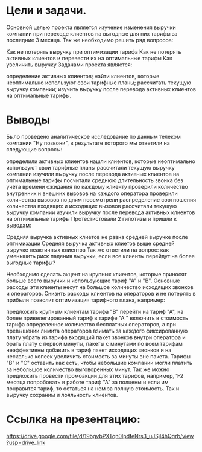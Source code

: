 # Цели и задачи.
Основной целью проекта является изучение изменения выручки компании при переходе клиентов на выгодные для них тарифы за последние 3 месяца. Так же необходимо решить ряд вопросов:

Как не потерять выручку при оптимизации тарифа
Как не потерять активных клиентов и перевести их на оптимальные тарифы
Как увеличить выручку
Задачами проекта является:

определение активных клиентов;
найти клиентов, которые неоптимально используют свои тарифные планы;
рассчитать текущую выручку компании;
изучить выручку после перевода активных клиентов на оптимальные тарифы.

# Выводы
Было проведено аналитическое исследование по данным телеком компании "Ну позвони", в результате которого мы ответили на следующие вопросы:

определили активных клиентов
нашли клиентов, которые неоптимально используют свои тарифные планы
рассчитали текущую выручку компании
изучили выручку после перевода активных клиентов на оптимальные тарифы
посчитали среднюю длительность звонка без учёта времени ожидания по каждому клиенту
проверили количество внутренних и внешних вызовов на каждого оператора
проверили количества вызовов по дням
поосмотрели распределение соотношения количества входящих и исходящих вызовов
рассчитали текущую выручку компании
изучили выручку после перевода активных клиентов на оптимальные тарифы
Протестистовали 2 гипотизы и пришли к выводам:

Средняя выручка активных клиетов не равна средней выручке после оптимизации
Средняя выручка активных клиетов выше средней выручке неактичных клиентов
Так же ответили на вопрос: как уменьшить риск падения выручки, если все клиенты перейдут на более выгодные тарифы?

Необходимо сделать акцент на крупных клиентов, которые приносят больше всего выручки и использующие тариф "А" и "В". Основные расходы эти клиенты несут на большое количество исходящих звонков и операторов. Снизить расходы клиентов на операторов и не потерять в прибыли позволит оптимизация тарифного плана, например:

предложить крупным клиентам тарифа "В" перейти на тариф "А", на более привелегированный тариф
в тарифе "А " включить в стоимость тарифа определенное количество бесплатных операторов, а при превышении лимита операторов взимать за каждого фиксированную плату
убрать из тарифа входящий пакет звонков внутри оператора и брать плату с первой минуты, пакеты с минутами по всем тарифам неэффективны
добавить в тариф пакет исходящих звонков и на несколько копеек увеличить стоимость за минуты вне пакета.
Тарифы "В" и "С" оставить как есть, чтобы небольшие компании могли платить за небольшое количество выговоренных минут. Так же можно предложить провести промоакции для этих тарифов, например, 1-2 месяца попробовать в работе тариф "А" за полцены и если им понравится тариф, то остаться на нем за полную стоимость. Так и выручку сохраним и лояльность клиентов.

# Ссылка на презентацию: 
https://drive.google.com/file/d/19bgvbPXTqn0IpdfeNrs3_uJSjI4hQqrb/view?usp=drive_link
